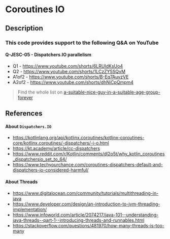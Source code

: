 # Coroutines IO

## Description

### This code provides support to the following Q&A on YouTube

#### Q-JESC-05 - Dispatchers.IO parallelism
- Q1 - https://www.youtube.com/shorts/6LRUIdKsUo4
- Q2 - https://www.youtube.com/shorts/1LCzZY5SQvM
- A1of2 - https://www.youtube.com/shorts/B-Eq7AuvzVE
- A2of2 - https://www.youtube.com/shorts/dhNiCpQmpm4

> Find the whole list on [a-suitable-nice-guy-in-a-suitable-age-group-forever](https://github.com/jesperancinha/a-suitable-nice-guy-in-a-suitable-age-group-forever/tree/main/you-tube-sessions/quizzes)

## References

#### About `Dispatchers.IO`
- https://kotlinlang.org/api/kotlinx.coroutines/kotlinx-coroutines-core/kotlinx.coroutines/-dispatchers/-i-o.html
- https://kt.academy/article/cc-dispatchers
- https://www.reddit.com/r/Kotlin/comments/dl2o5t/why_kotlin_coroutines_dispatchersio_set_to_64/
- https://www.techyourchance.com/coroutines-dispatchers-default-and-dispatchers-io-considered-harmful/

#### About Threads
- https://www.digitalocean.com/community/tutorials/multithreading-in-java
- https://www.developer.com/design/an-introduction-to-jvm-threading-implementation/
- https://www.infoworld.com/article/2074217/java-101--understanding-java-threads--part-1--introducing-threads-and-runnables.html
- https://stackoverflow.com/questions/481970/how-many-threads-is-too-many

